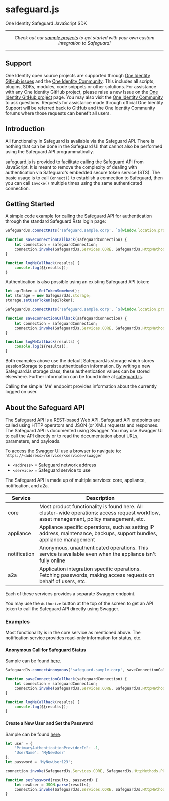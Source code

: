 # safeguard.js
One Identity Safeguard JavaScript SDK

-----------

<p align="center">
<i>Check out our <a href="Samples">sample projects</a> to get started with your own custom integration to Safeguard!</i>
</p>

-----------

## Support

One Identity open source projects are supported through [One Identity GitHub issues](https://github.com/OneIdentity/safeguard.js/issues) and the [One Identity Community](https://www.oneidentity.com/community/). This includes all scripts, plugins, SDKs, modules, code snippets or other solutions. For assistance with any One Identity GitHub project, please raise a new Issue on the [One Identity GitHub project](https://github.com/OneIdentity/safeguard.js/issues) page. You may also visit the [One Identity Community](https://www.oneidentity.com/community/) to ask questions.  Requests for assistance made through official One Identity Support will be referred back to GitHub and the One Identity Community forums where those requests can benefit all users.

## Introduction

All functionality in Safeguard is available via the Safeguard API. There is
nothing that can be done in the Safeguard UI that cannot also be performed
using the Safeguard API programmatically.

safeguard.js is provided to facilitate calling the Safeguard API from JavaScript.
It is meant to remove the complexity of dealing with authentication via
Safeguard's embedded secure token service (STS). The basic usage is to call
`Connect()` to establish a connection to Safeguard, then you can call
`Invoke()` multiple times using the same authenticated connection.

## Getting Started

A simple code example for calling the Safeguard API for authentication through
the standard Safeguard Rsts login page:

```JavaScript
SafeguardJs.connectRsts('safeguard.sample.corp', `${window.location.protocol}//${window.location.host}${window.location.pathname}`, saveConnectionCallback);

function saveConnectionCallback(safeguardConnection) {
    let connection = safeguardConnection;
    connection.invoke(SafeguardJs.Services.CORE, SafeguardJs.HttpMethods.GET, 'v3/Me', null, null, null, logMeCallback);
}

function logMeCallback(results) {
    console.log(${results});
}
```

Authentication is also possible using an existing Safeguard API token:

```JavaScript
let apiToken = GetTokenSomehow();
let storage = new SafeguardJs.storage;
storage.setUserToken(apiToken);

SafeguardJs.connectRsts('safeguard.sample.corp', `${window.location.protocol}//${window.location.host}${window.location.pathname}`, saveConnectionCallback);

function saveConnectionCallback(safeguardConnection) {
    let connection = safeguardConnection;
    connection.invoke(SafeguardJs.Services.CORE, SafeguardJs.HttpMethods.GET, 'v3/Me', null, null, null, logMeCallback);
}

function logMeCallback(results) {
    console.log(${results});
}
```

Both examples above use the default SafeguardJs.storage which stores
sessionStorage to persist authentication information. By writing a new
SafeguardJs storage class, these authentication values can be stored
elsewhere. Further information can be found inline at <a href="src/safeguard.js">safeguard.js</a>.


Calling the simple 'Me' endpoint provides information about the currently logged
on user.

## About the Safeguard API

The Safeguard API is a REST-based Web API. Safeguard API endpoints are called
using HTTP operators and JSON (or XML) requests and responses. The Safeguard API
is documented using Swagger. You may use Swagger UI to call the API directly or
to read the documentation about URLs, parameters, and payloads.

To access the Swagger UI use a browser to navigate to:
`https://<address>/service/<service>/swagger`

- `<address>` = Safeguard network address
- `<service>` = Safeguard service to use

The Safeguard API is made up of multiple services: core, appliance, notification,
and a2a.

|Service|Description|
|-|-|
|core|Most product functionality is found here. All cluster-wide operations: access request workflow, asset management, policy management, etc.|
|appliance|Appliance specific operations, such as setting IP address, maintenance, backups, support bundles, appliance management|
|notification|Anonymous, unauthenticated operations. This service is available even when the appliance isn't fully online|
|a2a|Application integration specific operations. Fetching passwords, making access requests on behalf of users, etc.|

Each of these services provides a separate Swagger endpoint.

You may use the `Authorize` button at the top of the screen to get an API token
to call the Safeguard API directly using Swagger.

### Examples

Most functionality is in the core service as mentioned above.  The notification service
provides read-only information for status, etc.

#### Anonymous Call for Safeguard Status

Sample can be found <a href="Samples\AnonymousExample">here</a>.

```JavaScript
SafeguardJs.connectAnonymous('safeguard.sample.corp', saveConnectionCallback);

function saveConnectionCallback(safeguardConnection) {
    let connection = safeguardConnection;
    connection.invoke(SafeguardJs.Services.CORE, SafeguardJs.HttpMethods.GET, 'v3/Me', null, null, null, logMeCallback);
}

function logMeCallback(results) {
    console.log(${results});
}
```

#### Create a New User and Set the Password

Sample can be found <a href="Samples\NewUserExample">here</a>.

```JavaScript
let user = {
    'PrimaryAuthenticationProviderId': -1,
    'UserName': 'MyNewUser'
};
let password = 'MyNewUser123';

connection.invoke(SafeguardJs.Services.CORE, SafeguardJs.HttpMethods.POST, 'v3/Users', user, null, null, setPassword, password);

function setPassword(results, password) {
    let newUser = JSON.parse(results);
    connection.invoke(SafeguardJs.Services.CORE, SafeguardJs.HttpMethods.PUT, `v3/Users/${newUser.Id}/Password`, password, null, null, logResults);
}
```